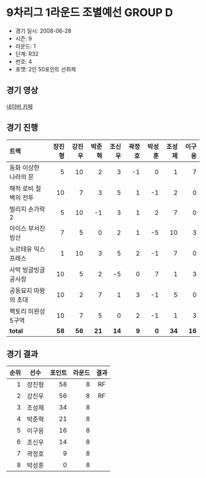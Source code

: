 # 9차리그 1라운드 조별예선 GROUP D

- 경기 일시: 2008-06-28
- 시즌: 9
- 라운드: 1
- 단계: R32
- 번호: 4
- 포맷: 2인 50포인트 선취제





## 경기 영상
[네이버 카페](https://cafe.naver.com/leaguekart/103)

## 경기 진행

| 트랙 | 장진형 | 강진우 | 박준혁 | 조신우 | 곽정호 | 박성훈 | 조성제 | 이구응 |
|:---|---:|---:|---:|---:|---:|---:|---:|---:|
| 동화 이상한 나라의 문 | 5 | 10 | 2 | 3 | -1 | 0 | 1 | 7 |
| 해적 로비 절벽의 전투 | 10 | 7 | 3 | 5 | 1 | -1 | 2 | 0 |
| 빌리지 손가락 2 | 5 | 10 | -1 | 3 | 1 | 2 | 7 | 0 |
| 아이스 부서진 빙산 | 7 | 5 | 0 | 2 | 1 | -5 | 10 | 3 |
| 노르테유 익스프레스 | 1 | 10 | 3 | 5 | 2 | -1 | 7 | 0 |
| 사막 빙글빙글 공사장 | 10 | 5 | 2 | -5 | 0 | 7 | 1 | 3 |
| 공동묘지 마왕의 초대 | 10 | 2 | 7 | 1 | 3 | -1 | 5 | 0 |
| 팩토리 미완성 5구역 | 10 | 7 | 5 | 0 | 2 | -1 | 1 | 3 |
| __total__ | __58__ | __56__ | __21__ | __14__ | __9__ | __0__ | __34__ | __16__ |




## 경기 결과

| 순위 | 선수 | 포인트 | 라운드 | 결과 |
|---:|:---:|---:|---:|:---:|
| 1 | 장진형 | 58 | 8 | RF |
| 2 | 강진우 | 56 | 8 | RF |
| 3 | 조성제 | 34 | 8 |  |
| 4 | 박준혁 | 21 | 8 |  |
| 5 | 이구응 | 16 | 8 |  |
| 6 | 조신우 | 14 | 8 |  |
| 7 | 곽정호 | 9 | 8 |  |
| 8 | 박성훈 | 0 | 8 |  |

